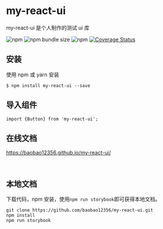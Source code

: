 # my-react-ui

my-react-ui 是个人制作的测试 ui 库

![npm](https://img.shields.io/npm/v/my-react-ui)
![npm bundle size](https://img.shields.io/bundlephobia/min/my-react-ui)
![npm](https://img.shields.io/npm/dt/my-react-ui)
[![Coverage Status](https://coveralls.io/repos/github/baobao12356/my-react-ui/badge.svg?branch=master)](https://coveralls.io/github/baobao12356/my-react-ui?branch=master)

## 安装

使用 npm 或 yarn 安装

```
$ npm install my-react-ui --save
```

## 导入组件

```
import {Button} from 'my-react-ui';
```

## 在线文档

https://baobao12356.github.io/my-react-ui/

<br />

## 本地文档

下载代码，npm 安装，使用`npm run storybook`即可获得本地文档。

```
git clone https://github.com/baobao12356/my-react-ui.git
npm install
npm run storybook
```
